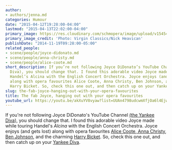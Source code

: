```yaml
---
author:
- authors/jenna.md
categories: Humour
date: "2015-04-12T19:28:00-04:00"
lastmod: "2015-04-13T22:02:00-04:00"
primary_image: https://res.cloudinary.com/schmopera/image/upload/v1545409169/media/webhook-uploads/1428881221105/Joyce.jpg.jpg
primary_image_credit: 'Photo: Virgin Classics/Nick Heavican'
publishDate: "2014-11-19T09:28:00-05:00"
related_people:
- scene/people/joyce-didonato.md
- scene/people/anna-christy.md
- scene/people/alice-coote.md
short_description: If you’re not following Joyce DiDonato’s YouTube Channel (the Yankee
  Diva), you should change that. I found this adorable video Joyce made while touring
  Handel’s Alcina with the English Concert Orchestra. Joyce enjoys (and gets lost)
  along with opera favourites Alice Coote, Anna Christy, Ben Johnson, and the charming
  Harry Bicket. So, check this one out, and then catch up on your Yankee Diva.
slug: the-fab-joyce-hanging-out-with-your-opera-favourites
title: The fab Joyce, hanging out with your opera favourites
youtube_url: https://youtu.be/akXuYV8vyaw?list=UUAn4798udcwmXfjOa6l4Ejw
---
```


If you're not following Joyce DiDonato's YouTube Channel [(the Yankee Diva](https://www.youtube.com/user/TheYankeediva)), you should change that. I found this adorable video Joyce made while touring Handel's _Alcina_ with the English Concert Orchestra. Joyce enjoys (and gets lost) along with opera favourites [Alice Coote](http://www.theguardian.com/culture/2010/aug/16/alice-coote-mezzo-soprano),[ Anna Christy](http://www.annachristy.com/Home.html), [Ben Johnson](https://twitter.com/tenorbenjohnson), and the charming [Harry Bicket](http://www.askonasholt.co.uk/artists/conductors/harry-bicket). So, check this one out, and then catch up on your [Yankee Diva](https://www.youtube.com/user/TheYankeediva/videos).
